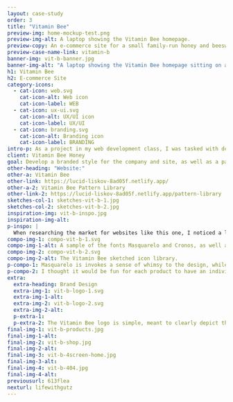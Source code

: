 ```yaml
---
layout: case-study
order: 3
title: "Vitamin Bee"
preview-img: home-mockup-test.png
preview-img-alt: A laptop showing the Vitamin Bee homepage.
preview-copy: An e-commerce site for a small family-run honey and beeswax product business.
preview-case-name-link: vitamin-b
banner-img: vit-b-banner.jpg
banner-img-alt: "A laptop showing the Vitamin Bee homepage sitting on a coffee table, with a teacup, candle and white couch in the background."
h1: Vitamin Bee
h2: E-commerce Site
category-icons:
  - cat-icon: web.svg
    cat-icon-alt: Web icon
    cat-icon-label: WEB
  - cat-icon: ux-ui.svg
    cat-icon-alt: UX/UI icon
    cat-icon-label: UX/UI
  - cat-icon: branding.svg
    cat-icon-alt: Branding icon
    cat-icon-label: BRANDING
intro-p: As a project in my web development class, I was tasked with designing and building an ecommerce site selling whatever I wished to. I invented a honey business because I was interested in the style of branding I could create to accompany it.
client: Vitamin Bee Honey
goal: Develop a branded style for the company and site, as well as a pattern library for the client to pull assets from. The designs should retain a whimsical vibe but be easy to navigate for users of various ages.
other-heading: "Website:"
other-a: Vitamin Bee
other-link: https://lucid-liskov-8ad05f.netlify.app/
other-a-2: Vitamin Bee Pattern Library
other-link-2: https://lucid-liskov-8ad05f.netlify.app/pattern-library
sketches-col-1: sketches-vit-b-1.jpg
sketches-col-2: sketches-vit-b-2.jpg
inspiration-img: vit-b-inspo.jpg
inspiration-img-alt:
p-inspo: |
  When researching the market for websites like this one, I noticed a lot of soft colour palettes and quirky, light-hearted artwork. I decided to emulate these styles by using a mixture of quality photographs and illustrated elements, which will allow the whimsical elements to feature but also to keep focus on the main attraction, the bees themselves. Also, SO MANY bee puns.
compo-img-1: compo-vit-b-1.svg
compo-img-1-alt: A sample of the fonts Masquarelo and Cronos, as well as the hexcode swatches, 7524 C, 424 C, and Black 6 C.
compo-img-2: compo-vit-b-2.svg
compo-img-2-alt: The Vitamin Bee sketched icon library.
p-compo-1: Masquarelo is invokes a sense of whimsy to the design, while Cronos provides a solid sans-serif for buttons and basic product descriptions, so the design is clean and functional. The natural, earthy browns imply the colour of honey while complimenting the theme of healthy, holistic products.
p-compo-2: I thought it would be fun for each product to have an individual icon. As it is a family run business, I knew this goal would be achievable as the scope of products will likely expand slowly, if at all. A store that is producing hundreds or thousands of different products would not be suitable for such a component. It was fun to be able to include it!
extra:
  extra-heading: Brand Design
  extra-img-1: vit-b-logo-1.svg
  extra-img-1-alt:
  extra-img-2: vit-b-logo-2.svg
  extra-img-2-alt:
  p-extra-1:
  p-extra-2: The Vitamin Bee logo is simple, meant to clearly depict the product being sold. This hand-drawn bee was originally just a placeholder, but I found that I wasn’t interested in changing it as I built more elements around it. This unconventional method of creating the logo was a surprise, and became the main inspiration for the rest of the site design turning towards this fast draw style.
final-img-1: vit-b-products.jpg
final-img-1-alt:
final-img-2: vit-b-shop.jpg
final-img-2-alt:
final-img-3: vit-b-4screen-home.jpg
final-img-3-alt:
final-img-4: vit-b-404.jpg
final-img-4-alt:
previousurl: 613flea
nexturl: lifewithgutz
---
```

